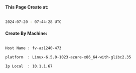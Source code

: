
   
#### This Page Create at:

```bash

2024-07-20 - 07:44:28 UTC

```

#### Create By Machine:

```bash

Host Name : fv-az1240-473

platform  : Linux-6.5.0-1023-azure-x86_64-with-glibc2.35

Ip Local  : 10.1.1.67

```

